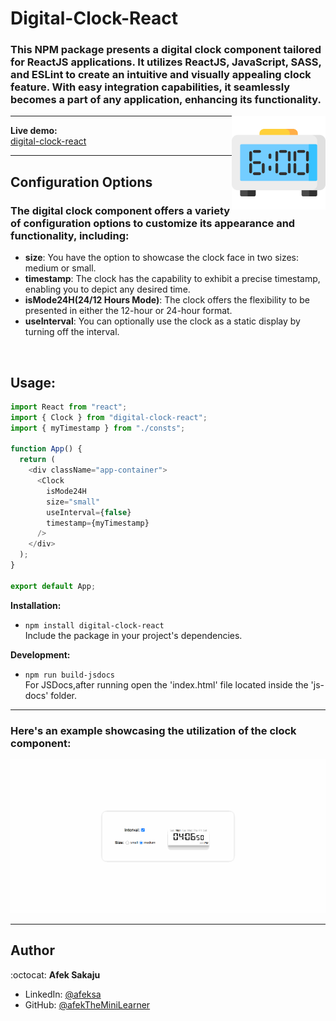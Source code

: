 # Digital-Clock-React

### This NPM package presents a digital clock component tailored for ReactJS applications. It utilizes ReactJS, JavaScript, SASS, and ESLint to create an intuitive and visually appealing clock feature. With easy integration capabilities, it seamlessly becomes a part of any application, enhancing its functionality. <br />

<img src="./readme-resources/clock.png" width=150px height=150px align="right">

---

**Live demo:** </br>[digital-clock-react](http://afektheminilearner.github.io/digital-clock-react)

---

## Configuration Options

### The digital clock component offers a variety of configuration options to customize its appearance and functionality, including:

- **size**: You have the option to showcase the clock face in two sizes: medium or small.
- **timestamp**: The clock has the capability to exhibit a precise timestamp, enabling you to depict any desired time.
- **isMode24H(24/12 Hours Mode)**: The clock offers the flexibility to be presented in either the 12-hour or 24-hour format.
- **useInterval**: You can optionally use the clock as a static display by turning off the interval.

</br>

## Usage:

```js
import React from "react";
import { Clock } from "digital-clock-react";
import { myTimestamp } from "./consts";

function App() {
  return (
    <div className="app-container">
      <Clock
        isMode24H
        size="small"
        useInterval={false}
        timestamp={myTimestamp}
      />
    </div>
  );
}

export default App;
```

**Installation:**</br>

- `npm install digital-clock-react` <br /> Include the package in your project's dependencies.

**Development:**</br>

- `npm run build-jsdocs`</br>For JSDocs,after running open the 'index.html' file located inside the 'js-docs' folder.

---

### **Here's an example showcasing the utilization of the clock component:**

![Example-GIF](./readme-resources/clock-gif.gif)

---

## Author

:octocat: **Afek Sakaju**

- LinkedIn: [@afeksa](https://www.linkedin.com/in/afeksa/)
- GitHub: [@afekTheMiniLearner](https://github.com/afekTheMiniLearner)
